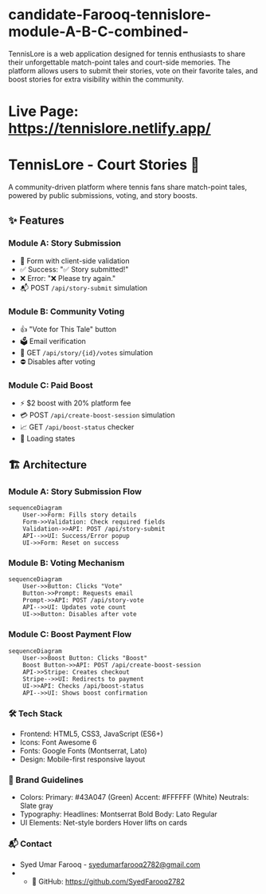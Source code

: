 # candidate-Farooq-tennislore-module-A-B-C-combined-
TennisLore is a web application designed for tennis enthusiasts to share their unforgettable match-point tales and court-side memories. The platform allows users to submit their stories, vote on their favorite tales, and boost stories for extra visibility within the community.

# Live Page: https://tennislore.netlify.app/
# TennisLore - Court Stories 🎾

A community-driven platform where tennis fans share match-point tales, powered by public submissions, voting, and story boosts.

## ✨ Features

### Module A: Story Submission
- 📝 Form with client-side validation
- ✅ Success: "✅ Story submitted!" 
- ❌ Error: "❌ Please try again."
- 📬 POST `/api/story-submit` simulation

### Module B: Community Voting
- 👍 "Vote for This Tale" button
- 🗳️ Email verification
- 🔢 GET `/api/story/{id}/votes` simulation
- ⛔ Disables after voting

### Module C: Paid Boost
- ⚡ $2 boost with 20% platform fee
- 💳 POST `/api/create-boost-session` simulation
- 📈 GET `/api/boost-status` checker
- 🔄 Loading states

## 🏗️ Architecture

### Module A: Story Submission Flow
```mermaid
sequenceDiagram
    User->>Form: Fills story details
    Form->>Validation: Check required fields
    Validation->>API: POST /api/story-submit
    API-->>UI: Success/Error popup
    UI->>Form: Reset on success
```
### Module B: Voting Mechanism
```mermaid
sequenceDiagram
    User->>Button: Clicks "Vote"
    Button->>Prompt: Requests email
    Prompt->>API: POST /api/story-vote
    API-->>UI: Updates vote count
    UI->>Button: Disables after vote
```
### Module C: Boost Payment Flow
```mermaid
sequenceDiagram
    User->>Boost Button: Clicks "Boost"
    Boost Button->>API: POST /api/create-boost-session
    API->>Stripe: Creates checkout
    Stripe-->>UI: Redirects to payment
    UI->>API: Checks /api/boost-status
    API-->>UI: Shows boost confirmation
```
### 🛠️ Tech Stack
- Frontend: HTML5, CSS3, JavaScript (ES6+)
- Icons: Font Awesome 6
- Fonts: Google Fonts (Montserrat, Lato)
- Design: Mobile-first responsive layout
### 🎨 Brand Guidelines
- Colors:
      Primary: #43A047 (Green)
      Accent: #FFFFFF (White)
      Neutrals: Slate gray
- Typography:
      Headlines: Montserrat Bold
      Body: Lato Regular
- UI Elements:
    Net-style borders
    Hover lifts on cards
### 📬 Contact
   - Syed Umar Farooq - syedumarfarooq2782@gmail.com
   - * 🔗 GitHub: https://github.com/SyedFarooq2782

